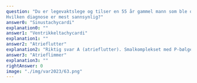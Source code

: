 ```yaml
---
question: "Du er legevaktslege og tilser en 55 år gammel mann som ble operert med mitralplastikk for 6 uker siden. Han føler liten framgang etter kirurgi og du tar EKG som vises i oppgaven.
Hvilken diagnose er mest sannsynlig?"
answer0: "Sinustachycardi"
explanation0: ""
answer1: "Ventrikkeltachycardi"
explanation1: ""
answer2: "Atrieflutter"
explanation2: "Riktig svar A (atrieflutter). Smalkomplekset med P-bølger (2:1 blokk)"
answer3: "Atrieflimmer"
explanation3: ""
rightAnswer: 0
image: "./img/var2023/63.png"
---
```



